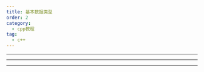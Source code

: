 ```yaml
---
title: 基本数据类型
order: 2
category:
  - cpp教程
tag:
  - c++ 
---
```


<TopToggleContent title="变量定义(Variable Declarations)">
  <template v-slot:toggle>
    <LeftRightLayout>
      <template v-slot:left-top>
        <div>
          <span style="color:blue;">type</span> variable = <span style="color:rgb(54, 194, 54);">value</span>;
          <br/>
          <br/>
          <span style="color:blue;">type</span> variable {<span style="color:rgb(54, 194, 54);">value</span>}; C++11
          <br/>
          <br/>
        </div>
      </template>
      <template v-slot:left-bottom>
        <div >
          <span style="color:dimgray;">// declare & initialize 'i'"</span>
            <br/>
          <span style="color:blue;">int</span> i = <span style="color:rgb(54, 194, 54);">1</span>;
          <br/><br/>
          <span style="color:dimgray;">// print i's value: </span>
          <br/>
          cout << i << '\n';  
          <br/><br/>
          <span style="color:blue;">int</span> j {<span style="color:rgb(54, 194, 54);">5</span>};
          <br/>
          cout << j << '\n';
          <br/>
        </div>
      </template>
      <template v-slot:right>
       <div> <img src="https://hackingcpp.com/cpp/lang/variables_crop.svg"> </div>
      </template>
    </LeftRightLayout>
  </template>
</TopToggleContent>
<hr/>

<TopToggleContent title="基本数据类型(Fundamental Types)">
  <template v-slot:toggle>
    <ToggleContent title="布尔类型(Booleans)">
      <template v-slot:toggle>
<pre><span style="color:blue;">bool</span> b1 = <span style="color:rgb(54, 194, 54);">true</span>;
<span style="color:blue;">bool</span> b2 = <span style="color:rgb(54, 194, 54);">false</span>;</pre>
      </template>
    </ToggleContent>
    <hr/>
    <ToggleContent title="字符类型(Characters)">
      <template v-slot:display>
        <li>最小的整数类型,通常只有1字节</li>
        <li> on x86/x86-64 values ∈ [-128,127]</li>
      </template>
      <template v-slot:toggle>
<pre><span style="color:blue;">char</span> c = 'A';  // character literal
<span style="color:blue;">char</span> a = 65;   // same as above</pre>
      </template>
    </ToggleContent>
    <hr/>
    <ToggleContent title="有符号整数(Signed Integers)">
    <template v-slot:display>
        <span> n bits ⇒ values ∈ [-2(n-1), 2(n-1)-1] </span>
      </template>
      <template v-slot:toggle>
<pre><span style="color:blue;">short</span> s = 7;  
<span style="color:blue;">int</span>   i = 12347;
<span style="color:blue;">long</span>  l1 = -7856974990L;
<span style="color:blue;">long long</span>  l2 = 89565656974990LL; 
<span style="color:dimgray;">// ' digit separator C++14</span>
<span style="color:blue;">long</span> l3 = 512'232'697'499;</pre>
      </template>
    </ToggleContent>
    <hr/>
    <ToggleContent title="无符号整数(Unsigned Integers)">
    <template v-slot:display>
      <span> n bits ⇒ values ∈ [0, 2n-1] </span>
    </template>
    <template v-slot:toggle>
<pre><span style="color:blue;">unsigned</span> u1 = 12347U; 
<span style="color:blue;">unsigned long </span>u2 = 123478912345UL;  
<span style="color:blue;">unsigned long long</span> u3 = 123478912345ULL;  
<span style="color:dimgray;">// non-decimal literals</span>
<span style="color:blue;">unsigned </span>x = 0x4A;        <span style="color:dimgray;">  // hexadecimal</span>
<span style="color:blue;">unsigned </span> b = 0b10110101;  <span style="color:dimgray;">  // binary C++14</span></pre>
      </template>
    </ToggleContent>
    <hr/>
    <ToggleContent title="浮点类型">
      <template v-slot:display>
        <li>float:  IEEE 754 32 bit</li>
        <li>double: IEEE 754 64 bit</li>
        <li>long double: 80-bit on x86/x86-64</li>
      </template>
      <template v-slot:toggle>
<pre><span style="color:blue;">float </span>      f  = 1.88f;
<span style="color:blue;">double  </span>    d1 = 3.5e38;
<span style="color:blue;">long double </span> d2 = 3.5e38L; C++11
<span style="color:dimgray;">// ' digit separator C++14</span>
<span style="color:blue;">double </span> d3 = 512'232'697'499.052;</pre>
      </template>
    </ToggleContent>
  </template>
</TopToggleContent>
<hr/>

<TopToggleContent title="数字表示法(Number Representations)">
  <template v-slot:toggle>
    <img src="https://hackingcpp.com/cs/number_representations_crop.png">
  </template>
</TopToggleContent>
<hr/>

<TopToggleContent title="类型的内存大小(Memory Sizes of Types)">
  <template v-slot:toggle>
    <LeftRightLayout>
        <template v-slot:left-top>
        <li>所有类型的大小都是 sizeof(char) 的整数倍</li>
        <li> char 类型的大小为1 byte</li>
        </template>
        <template v-slot:left-bottom>
<pre>cout << sizeof(char);   // 1
cout << sizeof(bool);   // 1
cout << sizeof(short);  // 2
cout << sizeof(int);    // 4
cout << sizeof(long);   // 8
          <br/>
<span style="color:dimgray;">// number of bits in a char</span>
cout << CHAR_BIT;       // 8
<span style="color:orange;">char   c = 'A';</span>
<span style="color:red;">bool   b = true;</span>
<span style="color:blue;">int    i = 1234;</span>
<span style="color:purple;">long   l = 12;</span>
<span style="color:green;">short  s = 8;</span></pre>
        </template>
        <template v-slot:right>
        <img src="https://hackingcpp.com/cpp/lang/fundamental_type_sizes.svg">
        </template>
    </LeftRightLayout>
  </template>
</TopToggleContent>
<br/>

<TopToggleContent title="数值限制(std::numeric_limits)">
  <template v-slot:toggle>
  <img src="https://hackingcpp.com/cpp/std/numeric_limits.png">
  </template>
</TopToggleContent>
<br/>

<TopToggleContent title="算数运算(Arithmetic Operations )">
  <template v-slot:toggle>
    <ToggleContent title="Operators">
      <template v-slot:display>
        <li>a <span style="color:red;">⊕</span> b: 返回 a ⊕ b 的运算结果 </li>
        <li>a <span style="color:blue;">⊕=</span> b: a ⊕ b 的运算结果赋值给 a</li>
      </template>
      <template v-slot:toggle>
        <CodeBox link="https://pythontutor.com/render.html#code=int%20main()%20%7B%0A%20%20int%20a%20%3D%204%3B%20%20%20%20%20%20%20%20%20%20%20%0A%20%20int%20b%20%3D%203%3B%20%20%20%20%20%20%20%20%20%20%0A%20%20a%20%3D%20a%20%2B%20b%3B%20%20%20%20%20%20%20%20%20%20%20%0A%20%20a%20%2B%3D%20b%3B%20%20%20%20%20%20%20%20%20%20%20%20%20%20%0A%20%20a%20%3D%20a%20-%20b%3B%20%20%20%20%20%20%20%20%20%20%0A%20%20a%20-%3D%20b%3B%20%20%20%20%20%20%20%20%20%20%20%20%20%20%0A%20%20a%20%3D%20a%20*%20b%3B%20%20%20%20%20%20%20%20%20%20%0A%20%20a%20*%3D%20b%3B%20%20%20%20%20%20%20%20%20%20%20%20%20%0A%20%20a%20%3D%20a%20%2F%20b%3B%20%20%20%20%20%20%20%20%20%20%20%0A%20%20a%20%2F%3D%20b%3B%20%20%20%20%20%20%20%20%20%20%20%20%20%20%0A%20%20a%20%3D%20a%20%25%20b%3B%20%20%20%20%20%20%20%20%20%20%20%0A%20%20return%200%3B%0A%7D&cumulative=false&heapPrimitives=nevernest&mode=display&origin=opt-frontend.js&py=cpp_g%2B%2B9.3.0&rawInputLstJSON=%5B%5D&textReferences=false">
        <template v-slot:code>
<pre>int a = 4;          设置变量 a 值为 4
int b = 3;          设置变量 b 值为 3
<br/>
a = a <span style="color:red;">+</span> b;          a: 7    add
a <span style="color:red;">+=</span> b;             a: 10
a = a <span style="color:red;">-</span> b;          a: 7    subtract
a <span style="color:blue;">-=</span> b;             a: 4
a = a <span style="color:red;">*</span> b;          a: 12   multiply
a <span style="color:blue;">*=</span> b;             a: 36
a = a <span style="color:red;">/</span> b;          a: 12   divide
a <span style="color:blue;">/=</span> b;             a: 4
a = a <span style="color:red;">%</span> b;          a: 1    remainder of division (modulo)</pre>  
        </template>
        </CodeBox>  
      </template>
    </ToggleContent>
    <hr/>
    <ToggleContent title="自增/自减(Increment/Decrement )">
      <template v-slot:display>
        <li>变量值自增/自减1</li>
        <li>前置自增/自减 <span style="color:red;">++</span>x / <span style="color:red;">--</span>x 返回自增/自减后的值</li>
        <li>后置自增/自减 x<span style="color:blue;">++</span> / x<span style="color:blue;">--</span> 返回自增/自减前的值</li>
      </template>
      <template v-slot:toggle>
      <CodeBox link="https://pythontutor.com/render.html#code=int%20main()%20%7B%0A%20%20int%20a%20%3D%204%3B%20%20%20%20%20%20%20%20%20%20%20%20%20%20%0A%20%20int%20b%20%3D%203%3B%20%20%20%20%20%20%20%20%20%20%20%20%0A%20%20%0A%20%20%0A%20%20b%20%3D%20a%2B%2B%3B%20%20%20%20%20%20%20%0A%20%20b%20%3D%20%2B%2Ba%3B%20%20%20%20%20%20%20%0A%20%20b%20%3D%20--a%3B%20%20%20%20%20%20%20%0A%20%20b%20%3D%20a--%3B%20%20%20%20%20%20%20%20%20%20%20%20%20%0A%20%20return%200%3B%0A%7D&cumulative=false&heapPrimitives=nevernest&mode=display&origin=opt-frontend.js&py=cpp_g%2B%2B9.3.0&rawInputLstJSON=%5B%5D&textReferences=false">
      <template v-slot:code>
<pre>int a = 4;    a: 4           
int b = 3;            b: 3
<br/>
b = a<span style="color:blue;">++</span>;      a: 5    b: 4
b = <span style="color:red;">++</span>a;      a: 6    b: 6
b = <span style="color:red;">--</span>a;      a: 5    b: 5
b = a<span style="color:blue;">--</span>;      a: 4    b: 5</pre>
      </template>
      </CodeBox>
      </template>
    </ToggleContent>
  </template>
</TopToggleContent>
<br/>

<TopToggleContent title="比较运算(Comparisons)">
  <template v-slot:toggle>
    <ToggleContent title="2路比较(2-way Comparisons)">
      <template v-slot:display>
      比较结果为 <ColorSpan data="true"/> 或者 <ColorSpan data="false"/>
      </template>
      <template v-slot:toggle>
        <CodeBox link="https://pythontutor.com/render.html#code=int%20main()%20%7B%0Aint%20x%20%3D%2010%3B%20%20%20%20%20%20%20%20%20%20%20%20%20%20%20%20%20%20%20%20%20%20%20%0Aint%20y%20%3D%205%3B%20%20%20%20%20%20%20%20%20%20%20%20%20%20%20%20%20%20%20%20%20%20%20%0Abool%20b1%20%3D%20%20x%20%3D%3D%205%3B%20%20%20%20%20%20%20%20%20%20%20%20%20%20%20%0Abool%20b2%20%3D%20(x%20!%3D%206)%3B%20%20%20%20%20%20%20%20%20%20%20%20%20%20%20%0Abool%20b3%20%3D%20x%20%3E%20y%3B%20%20%20%20%20%20%20%20%20%20%20%20%20%20%20%20%0Abool%20b4%20%3D%20x%20%3C%20y%3B%20%20%20%20%20%20%20%20%20%20%20%20%20%20%20%20%0Abool%20b5%20%3D%20y%20%3E%3D%205%3B%20%20%20%20%20%20%20%20%20%20%20%20%20%20%0Abool%20b6%20%3D%20x%20%3C%3D%2030%3B%0Areturn%200%3B%0A%7D&cumulative=false&heapPrimitives=nevernest&mode=display&origin=opt-frontend.js&py=cpp_g%2B%2B9.3.0&rawInputLstJSON=%5B%5D&textReferences=false">
        <template v-slot:code>
      <pre>int x = 10;                       
int y = 5;                 result  operator
<br/>
bool b1 =  x <ColorSpan data="==" color="red"/> 5;         false   equals     
bool b2 = (x <ColorSpan data="!=" color="red"/> 6);        true    not equal       
bool b3 = x <ColorSpan data=">" color="red"/> y;           true    greater     
bool b4 = x <ColorSpan data="<" color="red"/> y;           false   smaller     
bool b5 = y <ColorSpan data=">=" color="red"/> 5;          true    greater/equal    
bool b6 = x <ColorSpan data="<=" color="red"/> 30;         true    smaller/equal</pre> 
      </template>
      </CodeBox>
      </template>
    </ToggleContent> 
    <hr/>  
    <ToggleContent title="3路比较(3-Way Comparisons)">
      <template v-slot:display>
      比较 2 个对象的相对顺序
      </template>
      <template v-slot:toggle>
        <div>
<pre>
(a <ColorSpan data="<==>" color="red"/> b) < 0	if a < b 
(a <ColorSpan data="<==>" color="red"/> b) > 0	if a > b  
(a <ColorSpan data="<==>" color="red"/> b) == 0	if a and b are equal/equivalent  
</pre>
        </div>
      </template>
    </ToggleContent>  
  </template>
</TopToggleContent>
<br/>

<TopToggleContent title="布尔逻辑(Boolean Logic)">
  <template v-slot:toggle>
    <ToggleContent title="操作符(Operators)">
      <template v-slot:toggle>
      <CodeBox link="https://pythontutor.com/render.html#code=int%20main()%20%7B%0A%20%20bool%20a%20%3D%20true%3B%0A%20%20bool%20b%20%3D%20false%3B%0A%0A%0A%20%20bool%20c%20%3D%20a%20%26%26%20b%3B%0A%20%20bool%20d%20%3D%20a%20%7C%7C%20b%3B%20%20%20%20%20%0A%20%20bool%20e%20%3D%20!a%3B%20%20%20%20%20%20%20%20%20%20%0A%20%20return%200%3B%0A%7D&cumulative=false&heapPrimitives=nevernest&mode=display&origin=opt-frontend.js&py=cpp_g%2B%2B9.3.0&rawInputLstJSON=%5B%5D&textReferences=false">
      <template v-slot:code>
      <pre>bool a = <span style="color:blue;">true</span>;
bool b = <span style="color:blue;">false</span>;
<br>
bool c = a <span style="color:red;">&& </span>b;      <span style="color:dimgray;">// false    logical AND</span>
bool d = a <span style="color:red;">||</span> b;      <span style="color:dimgray;">// true     logical OR</span>
bool e = <span style="color:red;">!</span>a;          <span style="color:dimgray;">// false    logical NOT</span>
<br>
<span style="color:dimgray;">Alternative Spellings:</span>
bool x = a <span style="color:red;">and</span> b;     <span style="color:dimgray;">// false</span>
bool y = a <span style="color:red;">or</span> b;     <span style="color:dimgray;"> // true</span>
bool z = <span style="color:red;">not</span> a;       <span style="color:dimgray;">// false</span></pre>
      </template>
      </CodeBox>
      </template>
    </ToggleContent>
    <hr/>
    <ToggleContent title="转化成bool(Conversion to bool)">
      <template v-slot:display>
        <li><span style="color:blue;">0</span> 为假 <span style="color:blue;">false</span>;</li>
        <li>其他的为真 <span style="color:blue;">true</span>;</li>
      </template>
      <template v-slot:toggle>
      <CodeBox link="https://pythontutor.com/render.html#code=int%20main()%20%7B%0A%20%20bool%20f%20%3D%2012%3B%20%20%20%2F%2F%20true%20%20%20(int%20%E2%86%92%20bool)%0A%20%20bool%20g%20%3D%200%3B%20%20%20%20%2F%2F%20false%20%20(int%20%E2%86%92%20bool)%0A%20%20bool%20h%20%3D%201.2%3B%20%20%2F%2F%20true%20%20%20(double%20%E2%86%92%20bool)%20%20%20%20%20%20%20%20%20%0A%20%20return%200%3B%0A%7D&cumulative=false&heapPrimitives=nevernest&mode=display&origin=opt-frontend.js&py=cpp_g%2B%2B9.3.0&rawInputLstJSON=%5B%5D&textReferences=false">
      <template v-slot:code>
<pre>bool f = 12;   <span style="color:dimgray;">// true   (int → bool)</span>
bool g = 0;    <span style="color:dimgray;">// false  (int → bool)</span>
bool h = 1.2;  <span style="color:dimgray;">// true   (double → bool)</span></pre>
      </template>
      </CodeBox>
      </template>
    </ToggleContent>
  </template>
</TopToggleContent>
<br/>
 
<TopToggleContent title="位运算(Bitwise Operations)">
  <template v-slot:toggle>
    <ToggleContent title="位逻辑运算(Bitwise Logic)">
      <template v-slot:display>
      <li>a <ColorSpan data="&" color="red"/> b	bitwise AND</li>
      <li>a <ColorSpan data="|" color="red"/> b	bitwise OR</li>
      <li>a <ColorSpan data="^" color="red"/> b	bitwise XOR</li>
      <li><ColorSpan data="~" color="red"/>a	bitwise NOT (one's complement)</li>
      </template>
      <template v-slot:toggle>
      <CodeBox link="https://pythontutor.com/render.html#code=%23include%20%3Ccstdint%3E%0Aint%20main()%20%7B%0A%20%20std%3A%3Auint8_t%20a%20%3D%206%3B%20%20%0A%20%20std%3A%3Auint8_t%20b%20%3D%200b00001011%3B%0A%20%20std%3A%3Auint8_t%20c1%20%3D%20(a%20%26%20b)%3B%20%20%2F%2F%202%0A%20%20std%3A%3Auint8_t%20c2%20%3D%20(a%20%7C%20b)%3B%20%20%2F%2F%2015%0A%20%20std%3A%3Auint8_t%20c3%20%3D%20(a%20%5E%20b)%3B%20%20%2F%2F%2013%0A%20%20std%3A%3Auint8_t%20c4%20%3D%20~a%3B%20%20%20%20%20%20%20%2F%2F%20249%0A%20%20std%3A%3Auint8_t%20c5%20%3D%20~b%3B%20%20%20%20%20%20%20%2F%2F%20244%0A%20%20%2F%2F%20test%20if%20int%20is%20even%2Fodd%3A%0A%20%20bool%20a_odd%20%20%3D%20a%20%26%201%3B%0A%20%20bool%20a_even%20%3D%20!(a%20%26%201)%3B%20%20%20%20%20%20%20%20%0A%20%20return%200%3B%0A%7D&cumulative=false&heapPrimitives=nevernest&mode=display&origin=opt-frontend.js&py=cpp_g%2B%2B9.3.0&rawInputLstJSON=%5B%5D&textReferences=false">
      <template v-slot:code>
<pre>                                      memory bits:
<br/>
std::uint8_t a = 6;                   0000 0110
std::uint8_t b = 0b00001011;          0000 1011
<br/>
std::uint8_t c1 = (a <ColorSpan data="&" color="red"/> b);  // 2      0000 0010
std::uint8_t c2 = (a <ColorSpan data="|" color="red"/> b);  // 15     0000 1111
std::uint8_t c3 = (a <ColorSpan data="^" color="red"/> b);  // 13     0000 1101
std::uint8_t c4 = <ColorSpan data="~" color="red"/>a;       // 249    1111 1001
std::uint8_t c5 = <ColorSpan data="~" color="red"/>b;       // 244    1111 0100
<br/>
// test if int is even/odd:           result:
bool a_odd  = a & 1;                  0 ⇒ false
bool a_even = !(a & 1);               1 ⇒ true</pre>
       </template>
       </CodeBox>
      </template>
    </ToggleContent>
    <hr/>
    <ToggleContent title="位移运算(Bitwise Shifts)">
      <template v-slot:display>
      <li>x <ColorSpan data="<<"/> n: 返回变量x的比特(bits)向左移动n位后的值</li>
      <li>x <ColorSpan data=">>"/> n: 返回变量x的比特(bits)向右移动n位后的值</li>
      <li>x <ColorSpan data="<<=" color="red"/> n:	x的比特(bits)向左移动n位后的值赋值给x</li>
      <li>x <ColorSpan data=">>=" color="red"/> n:	x比特(bit)向右移动n位后的值赋值给x</li>
      </template>
      <template v-slot:toggle>
        <CodeBox link="https://pythontutor.com/render.html#code=%23include%20%3Ccstdint%3E%0Aint%20main()%20%7B%0A%20%20std%3A%3Auint8_t%20a%20%3D%201%3B%0A%20%20a%20%3C%3C%3D%206%3B%20%20%2F%2F%2064%0A%20%20a%20%3E%3E%3D%204%3B%20%20%2F%2F%204%0A%20%20std%3A%3Auint8_t%20b1%20%3D%20(1%20%3C%3C%201)%3B%20%20%2F%2F%202%0A%20%20std%3A%3Auint8_t%20b2%20%3D%20(1%20%3C%3C%202)%3B%20%20%2F%2F%204%0A%20%20std%3A%3Auint8_t%20b3%20%3D%20(1%20%3C%3C%204)%3B%20%20%2F%2F%2016%20%20%20%20%20%20%20%0A%20%20return%200%3B%0A%7D&cumulative=false&heapPrimitives=nevernest&mode=display&origin=opt-frontend.js&py=cpp_g%2B%2B9.3.0&rawInputLstJSON=%5B%5D&textReferences=false">
        <template v-slot:code>
<pre>                                        memory bits:
std::uint8_t a = 1;                     0000 0001
<br/>
a <ColorSpan data="<<=" color="red"/> 6;  // 64                         0100 0000
a <ColorSpan data=">>=" color="red"/> 4;  // 4                          0000 0100
<br/>
std::uint8_t b1 = (1 <ColorSpan data="<<"/> 1);  // 2       0000 0010
std::uint8_t b2 = (1 <ColorSpan data="<<"/> 2);  // 4       0000 0100
std::uint8_t b3 = (1 <ColorSpan data="<<"/> 4);  // 16      0001 0000</pre>
        </template>
        </CodeBox>
      </template>
    </ToggleContent>
  </template>
</TopToggleContent>
<br/>

<TopToggleContent title="枚举类型(Enumerations)">
  <template v-slot:toggle>
    <ToggleContent title="定义(Defining)">
      <template v-slot:toggle>
<pre><ColorSpan data="enum class" color="red"/> day { mon, tue, wed, thu, fri, sat, sun };
day d = day::mon;      
d = day::tue;   
d = wed;        //  <ColorSpan data="COMPILER ERROR: 'wed' only known in day's scope" color="red"/> </pre>
      </template>
      <template v-slot:display>
        <div>
          <li><ColorSpan data="enum class" color="red"/> <strong>name</strong> { enumerator1, enumerator2, … enumeratorN };</li>
          <li>默认情况每个枚举值映射成 0 ～ N-1</li>
        </div>
      </template>
    </ToggleContent>
    <hr/>
    <ToggleContent title="底层数据类型(Underlying Type Of Enumerations)">
      <template v-slot:toggle>
        <div>
<pre> <ColorSpan data="// 7 values ⇒ char should be enough" color="dimgray"/>
<ColorSpan data="enum class" color="red"/> day : <ColorSpan data="char"/> {
  mon, tue, wed, thu, fri, sat, sun
};
<ColorSpan data="// less than 10,000 ⇒ short should be enough" color="dimgray"/>
<ColorSpan data="enum class" color="red"/> language_ISO639 : <ColorSpan data="short"/> {
  abk, aar, afr, aka, amh, ara, arg, …
};</pre>
        </div>
      </template>
      <template v-slot:display>   
        <div>
          <li>必须是整数类型 (char, short, long, …)</li>
          <li>默认是 int 类型</li>
        </div>   
      </template>
    </ToggleContent>
  </template>
</TopToggleContent>
<br/>

<TopToggleContent title="类型系统(Type System)">
  <template v-slot:toggle>
    <ToggleContent title="定义常量(Declare Constants)">
      <template v-slot:toggle>
      <pre>int i = 0;
cin >> i;
int <ColorSpan data="const" color="red"/> k = i;  <ColorSpan data='// "int constant"' color="dimgray"/>
k = 5;            //  <ColorSpan data="COMPILER ERROR: k is const!" color="red"/></pre>
      </template>
      <template v-slot:display>
      <strong>Type</strong> <ColorSpan data="const" color="red"/> variable_name = value;
<li>变量值一旦赋值就不可以修改</li>
<li>变量值可以运行时初始化</li>
      </template>
    </ToggleContent>
    <hr/>
    <ToggleContent title="类型别名(Type Aliases)">
      <template v-slot:toggle>
      <pre><ColorSpan data="using" color="red"/> real = double;
<ColorSpan data="using" color="red"/> ullim = unsigned long;
<ColorSpan data="using" color="red"/> index_vector = std::uint_least64_t;</pre>
      </template>
      <template v-slot:display>
      <li><ColorSpan data="using" color="red"/> NewType = OldType;  C++11</li>
      <li>typedef OldType NewType;  C++98</li>
      </template>
    </ToggleContent>
    <hr/>
    <ToggleContent title="自动推导(Type Deduction: auto)">
      <template v-slot:display>
    <li>通过右边表达式自动推导数据类型</li>
    <li>在处理复杂的模版类型时非常好用！</li>
      </template>
      <template v-slot:toggle>
      <pre>
<strong>auto</strong> i = 2;                   <ColorSpan data="int"/>           
<strong>auto</strong> u = 56u;                 <ColorSpan data="unsigned int"/>        
<strong>auto</strong> d = 2.023;               <ColorSpan data="double"/>     
<strong>auto</strong> f = 4.01f;               <ColorSpan data="float"/>   
<strong>auto</strong> l = -78787879797878l;    <ColorSpan data="long int"/> 
<br/>
<strong>auto</strong> x = 0 * i;               x: <ColorSpan data="int"/> 
<strong>auto</strong> y = i + d;               y: <ColorSpan data="double"/>   
<strong>auto</strong> z = f * d;               z: <ColorSpan data="double"/> </pre>
      </template>
    </ToggleContent>
  </template>
</TopToggleContent>

<script setup>
import ToggleContent from "@ToggleContent";
import TopToggleContent from "@TopToggleContent";
import LeftRightLayout from "@LeftRightLayout";
import ColorSpan from "@ColorSpan";
import CodeBox from "@CodeBox";


</script>

